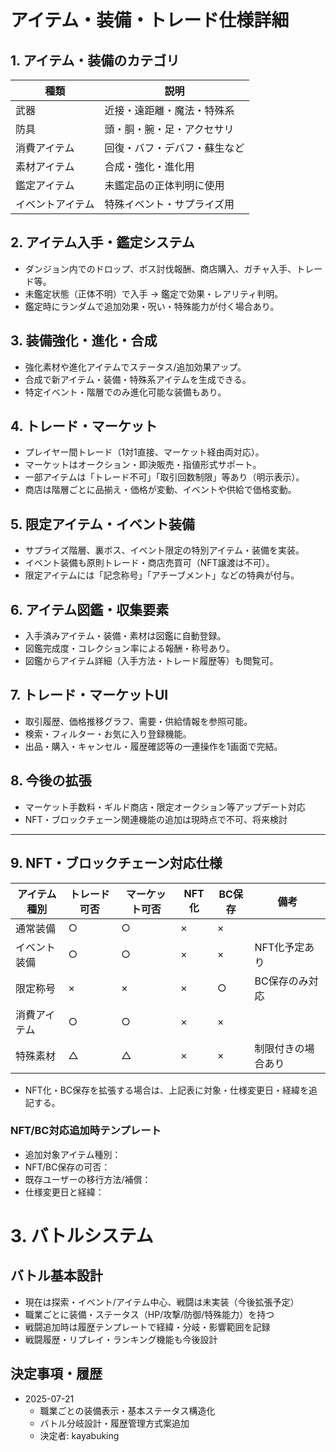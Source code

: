 # アイテム・装備・トレード仕様詳細

## 1. アイテム・装備のカテゴリ
| 種類            | 説明                              |
|-----------------|-----------------------------------|
| 武器            | 近接・遠距離・魔法・特殊系        |
| 防具            | 頭・胴・腕・足・アクセサリ        |
| 消費アイテム    | 回復・バフ・デバフ・蘇生など      |
| 素材アイテム    | 合成・強化・進化用                |
| 鑑定アイテム    | 未鑑定品の正体判明に使用          |
| イベントアイテム| 特殊イベント・サプライズ用         |

## 2. アイテム入手・鑑定システム
- ダンジョン内でのドロップ、ボス討伐報酬、商店購入、ガチャ入手、トレード等。
- 未鑑定状態（正体不明）で入手 → 鑑定で効果・レアリティ判明。
- 鑑定時にランダムで追加効果・呪い・特殊能力が付く場合あり。

## 3. 装備強化・進化・合成
- 強化素材や進化アイテムでステータス/追加効果アップ。
- 合成で新アイテム・装備・特殊系アイテムを生成できる。
- 特定イベント・階層でのみ進化可能な装備もあり。

## 4. トレード・マーケット
- プレイヤー間トレード（1対1直接、マーケット経由両対応）。
- マーケットはオークション・即決販売・指値形式サポート。
- 一部アイテムは「トレード不可」「取引回数制限」等あり（明示表示）。
- 商店は階層ごとに品揃え・価格が変動、イベントや供給で価格変動。

## 5. 限定アイテム・イベント装備
- サプライズ階層、裏ボス、イベント限定の特別アイテム・装備を実装。
- イベント装備も原則トレード・商店売買可（NFT譲渡は不可）。
- 限定アイテムには「記念称号」「アチーブメント」などの特典が付与。

## 6. アイテム図鑑・収集要素
- 入手済みアイテム・装備・素材は図鑑に自動登録。
- 図鑑完成度・コレクション率による報酬・称号あり。
- 図鑑からアイテム詳細（入手方法・トレード履歴等）も閲覧可。

## 7. トレード・マーケットUI
- 取引履歴、価格推移グラフ、需要・供給情報を参照可能。
- 検索・フィルター・お気に入り登録機能。
- 出品・購入・キャンセル・履歴確認等の一連操作を1画面で完結。

## 8. 今後の拡張
- マーケット手数料・ギルド商店・限定オークション等アップデート対応
- NFT・ブロックチェーン関連機能の追加は現時点で不可、将来検討

---

## 9. NFT・ブロックチェーン対応仕様

| アイテム種別     | トレード可否 | マーケット可否 | NFT化 | BC保存 | 備考                |
|------------------|--------------|----------------|-------|--------|---------------------|
| 通常装備         | ○            | ○              | ×     | ×      |                     |
| イベント装備     | ○            | ○              | ×     | ×      | NFT化予定あり       |
| 限定称号         | ×            | ×              | ×     | ○      | BC保存のみ対応      |
| 消費アイテム     | ○            | ○              | ×     | ×      |                     |
| 特殊素材         | △            | △              | ×     | ×      | 制限付きの場合あり  |

- NFT化・BC保存を拡張する場合は、上記表に対象・仕様変更日・経緯を追記する。

### NFT/BC対応追加時テンプレート
- 追加対象アイテム種別：
- NFT/BC保存の可否：
- 既存ユーザーの移行方法/補償：
- 仕様変更日と経緯：

# 3. バトルシステム

## バトル基本設計
- 現在は探索・イベント/アイテム中心、戦闘は未実装（今後拡張予定）
- 職業ごとに装備・ステータス（HP/攻撃/防御/特殊能力）を持つ
- 戦闘追加時は履歴テンプレートで経緯・分岐・影響範囲を記録
- 戦闘履歴・リプレイ・ランキング機能も今後設計

## 決定事項・履歴
- 2025-07-21
  - 職業ごとの装備表示・基本ステータス構造化
  - バトル分岐設計・履歴管理方式案追加
  - 決定者: kayabuking
